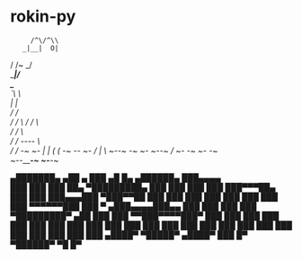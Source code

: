 # rokin-py
         /^\/^\\
       _|__|  O|
\/     /~     \_/ \
 \____|__________/  \
        \_______      \
                `\     \                 \
                  |     |                  \
                 /      /                    \
                /     /                       \\
              /      /                         \ \
             /     /                            \  \
           /     /             _----_            \   \
          /     /           _-~      ~-_         |   |
         (      (        _-~    _--_    ~-_     _/   |
          \      ~-____-~    _-~    ~-_    ~-_-~    /
            ~-_           _-~          ~-_       _-~   
               ~--______-~                ~-___-~


   ▄███████▄ ▄██   ▄       ███        ▄█    █▄     ▄██████▄  ███▄▄▄▄  
  ███    ███ ███   ██▄ ▀█████████▄   ███    ███   ███    ███ ███▀▀▀██▄
  ███    ███ ███▄▄▄███    ▀███▀▀██   ███    ███   ███    ███ ███   ███
  ███    ███ ▀▀▀▀▀▀███     ███   ▀  ▄███▄▄▄▄███▄▄ ███    ███ ███   ███
▀█████████▀  ▄██   ███     ███     ▀▀███▀▀▀▀███▀  ███    ███ ███   ███
  ███        ███   ███     ███       ███    ███   ███    ███ ███   ███
  ███        ███   ███     ███       ███    ███   ███    ███ ███   ███
 ▄████▀       ▀█████▀     ▄████▀     ███    █▀     ▀██████▀   ▀█   █▀ 